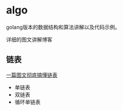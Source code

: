 # algo
golang版本的数据结构和算法讲解以及代码示例。

详细的图文讲解博客

## 链表

[一篇图文彻底搞懂链表](https://aiexplode.com/%e4%b8%80%e7%af%87%e5%9b%be%e6%96%87%e5%bd%bb%e5%ba%95%e6%90%9e%e6%87%82%e9%93%be%e8%a1%a8/)
- 单链表
- 双链表
- 循环单链表
